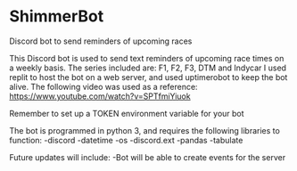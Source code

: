 # ShimmerBot
Discord bot to send reminders of upcoming races

This Discord bot is used to send text reminders of upcoming race times on a weekly basis. The series included are: F1, F2, F3, DTM and Indycar
I used replit to host the bot on a web server, and used uptimerobot to keep the bot alive.
The following video was used as a reference: https://www.youtube.com/watch?v=SPTfmiYiuok

Remember to set up a TOKEN environment variable for your bot

The bot is programmed in python 3, and requires the following libraries to function:
  -discord
  -datetime
  -os
  -discord.ext
  -pandas
  -tabulate

Future updates will include:
  -Bot will be able to create events for the server
